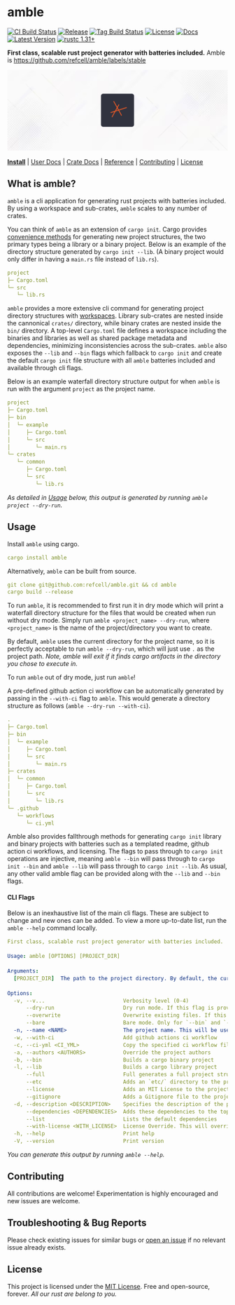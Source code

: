 # amble

[![CI Build Status]][actions]
[![Release]][actions]
[![Tag Build Status]][actions]
[![License]][mit-license]
[![Docs]][Docs-rs]
[![Latest Version]][crates.io]
[![rustc 1.31+]][Rust 1.31]

[CI Build Status]: https://img.shields.io/github/actions/workflow/status/refcell/amble/ci.yml?branch=main&label=build
[Tag Build Status]: https://img.shields.io/github/actions/workflow/status/refcell/amble/tag.yml?branch=main&label=tag
[Release]: https://img.shields.io/github/actions/workflow/status/refcell/amble/release.yml?branch=main&label=release
[actions]: https://github.com/refcell/amble/actions?query=branch%3Amain
[Latest Version]: https://img.shields.io/crates/v/amble.svg
[crates.io]: https://crates.io/crates/amble
[rustc 1.31+]: https://img.shields.io/badge/rustc_1.31+-lightgray.svg
[Rust 1.31]: https://blog.rust-lang.org/2018/12/06/Rust-1.31-and-rust-2018.html
[License]: https://img.shields.io/badge/license-MIT-7795AF.svg
[mit-license]: https://github.com/refcell/amble/blob/main/LICENSE.md
[Docs-rs]: https://docs.rs/amble/
[Docs]: https://img.shields.io/docsrs/amble.svg?color=319e8c&label=docs.rs


**First class, scalable rust project generator with batteries included.** Amble is https://github.com/refcell/amble/labels/stable

![](./etc/banner.png)

**[Install](#usage)**
| [User Docs](#what-is-amble)
| [Crate Docs][crates.io]
| [Reference][Docs-rs]
| [Contributing](#contributing)
| [License](#license)

## What is amble?

`amble` is a cli application for generating rust projects
with batteries included. By using a workspace and
sub-crates, `amble` scales to any number of crates.

You can think of `amble` as an extension of `cargo init`.
Cargo provides [convenience methods][c_new]
for generating new project structures, the two primary
types being a library or a binary project. Below is an
example of the directory structure generated by
`cargo init --lib`. (A binary project would only differ
in having a `main.rs` file instead of `lib.rs`).

```yaml
project
├─ Cargo.toml
└─ src
   └─ lib.rs
```

`amble` provides a more extensive cli command for generating
project directory structures with [workspaces][Workspaces].
Library sub-crates are nested inside the cannonical
`crates/` directory, while binary crates are nested inside
the `bin/` directory. A top-level `Cargo.toml` file defines
a workspace including the binaries and libraries as well as
shared package metadata and dependencies, minimizing
inconsistencies across the sub-crates. `amble` also exposes
the `--lib` and `--bin` flags which fallback to `cargo init`
and create the default `cargo init` file structure with all
`amble` batteries included and available through cli flags.

Below is an example waterfall directory structure output
for when `amble` is run with the argument `project` as
the project name.

```yaml
project
├─ Cargo.toml
├─ bin
│  └─ example
│     ├─ Cargo.toml
│     └─ src
│        └─ main.rs
└─ crates
   └─ common
      ├─ Cargo.toml
      └─ src
         └─ lib.rs
```

*As detailed in [Usage](#usage) below, this output is generated by running `amble project --dry-run`.*

[c_new]: https://github.com/rust-lang/cargo/blob/master/src/cargo/ops/cargo_new.rs
[Workspaces]: https://doc.rust-lang.org/book/ch14-03-cargo-workspaces.html

## Usage

Install `amble` using cargo.

```yaml
cargo install amble
```

Alternatively, `amble` can be built from source.

```yaml
git clone git@github.com:refcell/amble.git && cd amble
cargo build --release
```

To run `amble`, it is recommended to first run it in dry mode which will print
a waterfall directory structure for the files that would be created when run
without dry mode. Simply run `amble <project_name> --dry-run`, where `<project_name>`
is the name of the project/directory you want to create.

By default, `amble` uses the current directory for the project name, so it
is perfectly acceptable to run `amble --dry-run`, which will just use `.`
as the project path. *Note, amble will exit if it finds cargo artifacts
in the directory you chose to execute in.*

To run `amble` out of dry mode, just run `amble`!

A pre-defined github action ci workflow can be automatically generated by
passing in the `--with-ci` flag to `amble`. This would generate a directory
structure as follows (`amble --dry-run --with-ci`).

```yaml
.
├─ Cargo.toml
├─ bin
│  └─ example
│     ├─ Cargo.toml
│     └─ src
│        └─ main.rs
├─ crates
│  └─ common
│     ├─ Cargo.toml
│     └─ src
│        └─ lib.rs
└─ .github
   └─ workflows
      └─ ci.yml
```

Amble also provides fallthrough methods for generating
`cargo init` library and binary projects with batteries such as
a templated readme, github action ci workflows, and licensing.
The flags to pass through to `cargo init` operations are injective,
meaning `amble --bin` will pass through to `cargo init --bin` and
`amble --lib` will pass through to `cargo init --lib`. As usual,
any other valid amble flag can be provided along with the `--lib`
and `--bin` flags.

#### CLI Flags

Below is an inexhaustive list of the main cli flags.
These are subject to change and new ones can be added.
To view a more up-to-date list, run the `amble --help` command locally.

```yaml
First class, scalable rust project generator with batteries included.

Usage: amble [OPTIONS] [PROJECT_DIR]

Arguments:
  [PROJECT_DIR]  The path to the project directory. By default, the current working directory is used. If any rust artifacts are detected in the specified or unspecified directory, an error will be thrown [default: .]

Options:
  -v, --v...                         Verbosity level (0-4)
      --dry-run                      Dry run mode. If this flag is provided, the cli will not execute commands, printing the directories and files that would be created instead
      --overwrite                    Overwrite existing files. If this flag is provided, the cli will overwrite existing files
      --bare                         Bare mode. Only for `--bin` and `--lib` flags. If specified, generated files will be the basic `cargo init` files
  -n, --name <NAME>                  The project name. This will be used for the binary application name [default: example]
  -w, --with-ci                      Add github actions ci workflow
  -c, --ci-yml <CI_YML>              Copy the specified ci workflow file to the project's `.github/workflows/` directory
  -a, --authors <AUTHORS>            Override the project authors
  -b, --bin                          Builds a cargo binary project
  -l, --lib                          Builds a cargo library project
      --full                         Full generates a full project structure including license, ci, gitignore, etc
      --etc                          Adds an `etc/` directory to the project. This _Et Cetera_ directory is used for storing miscellaneous files
      --license                      Adds an MIT License to the project. The MIT License type can be overridden with the `--with-license` flag
      --gitignore                    Adds a Gitignore file to the project
  -d, --description <DESCRIPTION>    Specifies the description of the project in the top-level `Cargo.toml` workspace
      --dependencies <DEPENDENCIES>  Adds these dependencies to the top-level `Cargo.toml` workspace alongside the default dependencies
      --list                         Lists the default dependencies
      --with-license <WITH_LICENSE>  License Override. This will override the default MIT License. The license type must be a valid SPDX license identifier
  -h, --help                         Print help
  -V, --version                      Print version
```

*You can generate this output by running `amble --help`.*

## Contributing

All contributions are welcome! Experimentation is highly encouraged and new issues are welcome.

## Troubleshooting & Bug Reports

Please check existing issues for similar bugs or
[open an issue](https://github.com/refcell/amble/issues/new)
if no relevant issue already exists.

## License

This project is licensed under the [MIT License](LICENSE.md).
Free and open-source, forever.
*All our rust are belong to you.*
